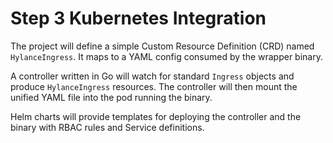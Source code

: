 # Step 3 Kubernetes Integration
The project will define a simple Custom Resource Definition (CRD) named `HylanceIngress`.
It maps to a YAML config consumed by the wrapper binary.

A controller written in Go will watch for standard `Ingress` objects and
produce `HylanceIngress` resources. The controller will then mount the unified
YAML file into the pod running the binary.

Helm charts will provide templates for deploying the controller and the binary
with RBAC rules and Service definitions.
